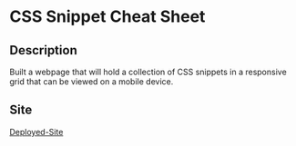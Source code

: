 # CSS Snippet Cheat Sheet

## Description

Built a webpage that will hold a collection of CSS snippets in a responsive grid that can be viewed on a mobile device.

## Site

[Deployed-Site](https://josiemald.github.io/css-snippet-cheat-sheet/)



